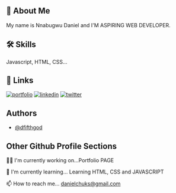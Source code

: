 
## 🚀 About Me
My name is Nnabugwu Daniel and I'M ASPIRING WEB DEVELOPER.


## 🛠 Skills
Javascript, HTML, CSS...


## 🔗 Links
[![portfolio](https://img.shields.io/badge/my_portfolio-000?style=for-the-badge&logo=ko-fi&logoColor=white)](https://replit.com/@DanielChuks/Portfolio-Task-Zuriwk3?v=1)
[![linkedin](https://img.shields.io/badge/linkedin-0A66C2?style=for-the-badge&logo=linkedin&logoColor=white)](https://www.linkedin.com/)
[![twitter](https://img.shields.io/badge/twitter-1DA1F2?style=for-the-badge&logo=twitter&logoColor=white)](https://twitter.com/Danichuks33)


## Authors

- [@dfifthgod](https://github.com/dfifthgod/)


## Other Github Profile Sections
👩‍💻 I'm currently working on...Portfolio PAGE

🧠 I'm currently learning... Learning HTML, CSS and JAVASCRIPT

📫 How to reach me... danielchuks@gmail.com


